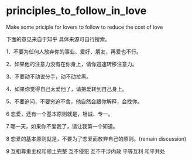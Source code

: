 # principles_to_follow_in_love
Make some priciple for lovers to follow to reduce the cost of love

下面的意见来自于知乎
具体来源可自行搜索。

1、不要为任何人放弃你的事业、爱好、朋友，再爱也不行。

2、如果他的注意力没有在你身上，请你迅速转移注意力。

3、不要动不动说分手，动不动拉黑。

4、如果你觉得自己太爱他了，请把爱转到自己身上。

5、不要追问，不要穷追不舍，他自然会跟你解释，会找你。

6 恋爱，还有一个基本原则就是，坦诚、专一。

7 哪一天，如果你不爱我了，请让我第一个知道。

8 恋爱的基本原则就是，不要为了恋爱而放弃自己的原则。(remain discussion)

9 互相尊重主权和领土完整 互不侵犯 互不干涉内政 平等互利 和平共处
